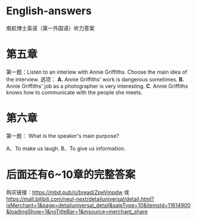 # English-answers
南航博士英语（第一外国语）听力答案

# 第五章
第一题：Listen to an interiew with Annie Griffiths. Choose the main idea of the interview.
选项：
**A.** Annie Griffiths' work is dangerous sometimes.
**B.** Annie Griffiths' job as a photographer is very interesting.
**C**. Annie Griffiths knows how to communicate with the people she meets.

# 第六章
第一题：
What is the speaker's main purpose?

A、To make us laugh.
B、To give us information.

# 后面还有6~10章的完整答案
购买链接：https://mbd.pub/o/bread/ZpeVmpdw
或
https://mall.bilibili.com/neul-next/detailuniversal/detail.html?isMerchant=1&page=detailuniversal_detail&saleType=10&itemsId=11614900&loadingShow=1&noTitleBar=1&msource=merchant_share
